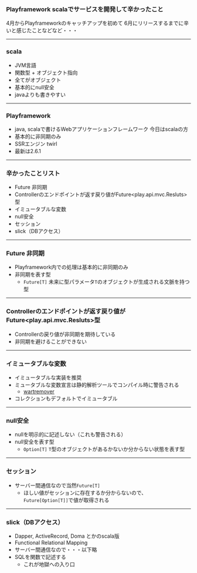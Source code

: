 ### Playframework scalaでサービスを開発して辛かったこと

4月からPlayframeworkのキャッチアップを初めて
6月にリリースするまでに辛いと感じたことなどなど・・・

---
### scala

* JVM言語
* 関数型 + オブジェクト指向
* 全てがオブジェクト
* 基本的にnull安全
* javaよりも書きやすい

---
### Playframework

* java, scalaで書けるWebアプリケーションフレームワーク
  今日はscalaの方
* 基本的に非同期のみ
* SSRエンジン twirl
* 最新は2.6.1

---
### 辛かったことリスト

* Future 非同期
* Controllerのエンドポイントが返す戻り値がFuture<play.api.mvc.Resluts>型
* イミュータブルな変数
* null安全
* セッション
* slick（DBアクセス）

---
### Future 非同期

* Playframework内での処理は基本的に非同期のみ
* 非同期を表す型
  * `Future[T]` 未来に型パラメータ`T`のオブジェクトが生成される文脈を持つ型

---
### Controllerのエンドポイントが返す戻り値がFuture<play.api.mvc.Resluts>型
* Controllerの戻り値が非同期を期待している
* 非同期を避けることができない

---
### イミュータブルな変数
* イミュータブルな実装を推奨
* ミュータブルな変数宣言は静的解析ツールでコンパイル時に警告される
  * [wartremover](https://github.com/wartremover/wartremover)
* コレクションもデフォルトでイミュータブル

---
### null安全
* nullを明示的に記述しない（これも警告される）
* null安全を表す型
  * `Option[T]` `T`型のオブジェクトがあるかないか分からない状態を表す型

---
### セッション
* サーバー間通信なので当然`Future[T]`
  * ほしい値がセッションに存在するか分からないので、`Future[Option[T]]`で値が取得される

---
### slick（DBアクセス）
* Dapper, ActiveRecord, Doma とかのscala版
* Functional Relational Mapping
* サーバー間通信なので・・・以下略
* SQLを関数で記述する
  * これが地獄への入り口

